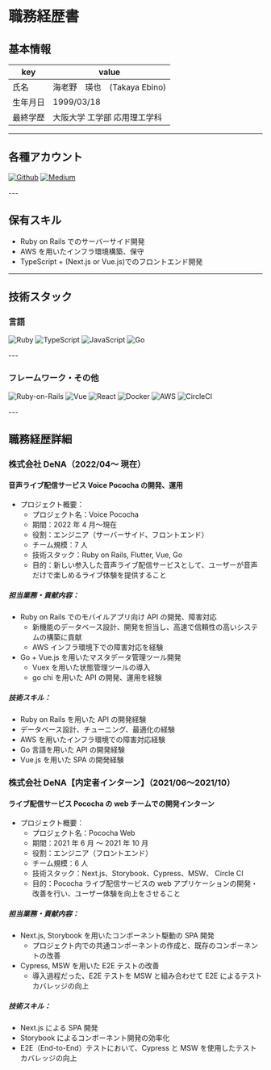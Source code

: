 # 職務経歴書

## 基本情報

| key      | value                        |
| -------- | ---------------------------- |
| 氏名     | 海老野　瑛也　(Takaya Ebino) |
| 生年月日 | 1999/03/18                   |
| 最終学歴 | 大阪大学 工学部 応用理工学科 |

---

## 各種アカウント

<p>
  <a href="https://github.com/takaya787" target="_blank"><img alt="Github" src="https://img.shields.io/badge/takaya787-%2312100E.svg?&style=flat-square&logo=Github&logoColor=white" /></a>
  <a href="https://qiita.com/takaya787" target="_blank"><img alt="Medium" src="https://img.shields.io/badge/takaya787-55C500.svg?&style=flat-square&logo=qiita&logoColor=white" /></a>
</p>
---

## 保有スキル

- Ruby on Rails でのサーバーサイド開発
- AWS を用いたインフラ環境構築、保守
- TypeScript + (Next.js or Vue.js)でのフロントエンド開発

---

## 技術スタック

### 言語

<p>
  <img alt="Ruby" src="https://img.shields.io/badge/-Ruby-CC342D?style=flat-square&logo=Ruby&logoColor=white" />
  <img alt="TypeScript" src="https://img.shields.io/badge/-TypeScript-007ACC?style=flat-square&logo=typescript&logoColor=white" />
  <img alt="JavaScript" src="https://img.shields.io/badge/-JavaScript-F7DF1E?style=flat-square&logo=JavaScript&logoColor=white" />
  <img alt="Go" src="https://img.shields.io/badge/Go-blue.svg?logo=go&style=flat" />
</p>
---

### フレームワーク・その他

<p>
  <img alt="Ruby-on-Rails" src="https://img.shields.io/badge/-Rails-CC0000?style=flat-square&logo=Ruby-on-Rails&logoColor=white" />
  <img alt="Vue" src="https://img.shields.io/badge/-Vue.js-4FC08D?style=flat-square&logo=Vue.js&logoColor=white" />
  <img alt="React" src="https://img.shields.io/badge/-React-45b8d8?style=flat-square&logo=react&logoColor=white" />
  <img alt="Docker" src="https://img.shields.io/badge/-Docker-46a2f1?style=flat-square&logo=docker&logoColor=white" />
  <img alt="AWS" src="https://img.shields.io/badge/AWS-%23FF9900.svg?logo=amazon-aws&style=flat" />
  <img alt="CircleCI" src="https://img.shields.io/badge/CircleCI-%23161616.svg?logo=circleci&style=flat" />
</p>
---

## 職務経歴詳細

### 株式会社 DeNA（2022/04〜 現在）

#### 音声ライブ配信サービス Voice Pococha の開発、運用

- プロジェクト概要：
  - プロジェクト名：Voice Pococha
  - 期間：2022 年 4 月〜現在
  - 役割：エンジニア（サーバーサイド、フロントエンド）
  - チーム規模：7 人
  - 技術スタック：Ruby on Rails, Flutter, Vue, Go
  - 目的：新しい参入した音声ライブ配信サービスとして、ユーザーが音声だけで楽しめるライブ体験を提供すること

##### 担当業務・貢献内容：

- Ruby on Rails でのモバイルアプリ向け API の開発、障害対応
  - 新機能のデータベース設計、開発を担当し、高速で信頼性の高いシステムの構築に貢献
  - AWS インフラ環境下での障害対応を経験
- Go + Vue.js を用いたマスタデータ管理ツール開発
  - Vuex を用いた状態管理ツールの導入
  - go chi を用いた API の開発、運用を経験

##### 技術スキル：

- Ruby on Rails を用いた API の開発経験
- データベース設計、チューニング、最適化の経験
- AWS を用いたインフラ環境での障害対応経験
- Go 言語を用いた API の開発経験
- Vue.js を用いた SPA の開発経験

### 株式会社 DeNA【内定者インターン】（2021/06〜2021/10）

#### ライブ配信サービス Pococha の web チームでの開発インターン

- プロジェクト概要：
  - プロジェクト名：Pococha Web
  - 期間：2021 年 6 月 〜 2021 年 10 月
  - 役割：エンジニア（フロントエンド）
  - チーム規模：6 人
  - 技術スタック：Next.js、Storybook、Cypress、MSW、 Circle CI
  - 目的：Pococha ライブ配信サービスの web アプリケーションの開発・改善を行い、ユーザー体験を向上をさせること

##### 担当業務・貢献内容：

- Next.js, Storybook を用いたコンポーネント駆動の SPA 開発
  - プロジェクト内での共通コンポーネントの作成と、既存のコンポーネントの改善
- Cypress, MSW を用いた E2E テストの改善
  - 導入過程だった、E2E テストを MSW と組み合わせて E2E によるテストカバレッジの向上

##### 技術スキル：

- Next.js による SPA 開発
- Storybook によるコンポーネント開発の効率化
- E2E（End-to-End）テストにおいて、Cypress と MSW を使用したテストカバレッジの向上
